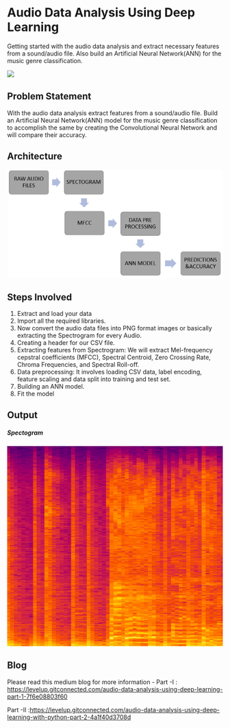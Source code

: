 # Audio Data Analysis Using Deep Learning

Getting started with the audio data analysis and extract necessary features from a sound/audio file. Also build an Artificial Neural Network(ANN) for the music genre classification. 

<img src= "Images/main.gif">

## Problem Statement

With the audio data analysis extract features from a sound/audio file. Build an Artificial Neural Network(ANN) model for the music genre classification to accomplish the same by creating the Convolutional Neural Network and will compare their accuracy.

## Architecture

<img src= "Images/Architecture.PNG">

## Steps Involved

1. Extract and load your data 
2. Import all the required libraries.
3. Now convert the audio data files into PNG format images or basically extracting the Spectrogram for every Audio.
4. Creating a header for our CSV file.
5. Extracting features from Spectrogram: We will extract Mel-frequency cepstral coefficients (MFCC), Spectral Centroid, Zero Crossing Rate, Chroma Frequencies, and Spectral Roll-off.
6. Data preprocessing: It involves loading CSV data, label encoding, feature scaling and data split into training and test set.
7. Building an ANN model.
8. Fit the model

## Output 

##### Spectogram

<img src= "Images/Spectogram.png">

## Blog
Please read this medium blog for more information - 
Part -I : https://levelup.gitconnected.com/audio-data-analysis-using-deep-learning-part-1-7f6e08803f60

Part -II :https://levelup.gitconnected.com/audio-data-analysis-using-deep-learning-with-python-part-2-4a1f40d3708d
